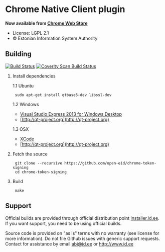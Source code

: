 # Chrome Native Client plugin

**Now available from [Chrome Web Store](https://chrome.google.com/webstore/detail/fhflklnpgjhdjcnlnlnoeomfebmbjkkk)**

 * License: LGPL 2.1
 * &copy; Estonian Information System Authority

## Building
[![Build Status](https://travis-ci.org/open-eid/chrome-token-signing.svg?branch=master)](https://travis-ci.org/open-eid/chrome-token-signing)
[![Coverity Scan Build Status](https://scan.coverity.com/projects/2449/badge.svg)](https://scan.coverity.com/projects/2449)

1. Install dependencies

   1.1 Ubuntu

        sudo apt-get install qtbase5-dev libssl-dev

   1.2 Windows

     * [Visual Studio Express 2013 for Windows Desktop](http://www.visualstudio.com/en-us/products/visual-studio-express-vs.aspx)
     * [http://qt-project.org](http://qt-project.org)

   1.3 OSX

     * [XCode](https://itunes.apple.com/en/app/xcode/id497799835?mt=12)
     * [http://qt-project.org](http://qt-project.org)

2. Fetch the source

        git clone --recursive https://github.com/open-eid/chrome-token-signing
        cd chrome-token-signing

3. Build

        make

## Support
Official builds are provided through official distribution point [installer.id.ee](https://installer.id.ee). If you want support, you need to be using official builds.

Source code is provided on "as is" terms with no warranty (see license for more information). Do not file Github issues with generic support requests.
Contact for assistance by email abi@id.ee or http://www.id.ee
